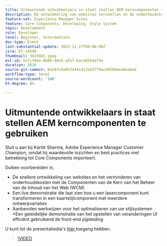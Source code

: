 ```yaml
---
title: Uitmuntende ontwikkelaars in staat stellen AEM kerncomponenten te gebruiken
description: De ontwikkeling van websites versnellen en de onderhoudskosten verlagen met Web Content Management (WCM) Core Components. Een live demonstratie die laat zien hoe u een lasercomponent kunt transformeren in een kaartstijlcomponent met meerdere ontwerpvariaties. Aanbevolen procedures voor het optimaliseren van uw stijlsystemen. Een geleidelijke demonstratie van het opstellen van veranderingen UI efficiënt gebruikend de front-end pijpleiding.
feature-set: Experience Manager Sites
feature: Core Components, Developing, Style System
topic: Development
role: Developer
level: Beginner, Intermediate
doc-type: Event
last-substantial-update: 2023-11-27T00:00:00Z
jira: KT-14590
thumbnail: 3425841.jpeg
exl-id: 5efcf8ea-8b80-40cb-a55f-bac4d5bdaf5e
duration: 2826
source-git-commit: 9a297cda953d4414131657f9ac84580aea0eabeb
workflow-type: tm+mt
source-wordcount: '146'
ht-degree: 0%

---
```


# Uitmuntende ontwikkelaars in staat stellen AEM kerncomponenten te gebruiken

Sluit u aan bij Kartik Sharma, Adobe Experience Manager Customer Champion, omdat hij waardevolle inzichten en best practices met betrekking tot Core Components importeert.

Duiken voorbereiden in,

* De snellere ontwikkeling van websites en het verminderen van onderhoudskosten met de Componenten van de Kern van het Beheer van de Inhoud van het Web (WCM)
* Een live demonstratie die laat zien hoe u een lasercomponent kunt transformeren in een kaartstijlcomponent met meerdere ontwerpvariaties
* Aanbevolen werkwijzen voor het optimaliseren van uw stijlsystemen
*Een geleidelijke demonstratie van het opstellen van veranderingen UI efficiënt gebruikend de front-end pijpleiding

U kunt tot de presentatiedia&#39;s [ hier ](/help/learn-from-your-peers/assets/experience-manager/sept2023/aem-core-components.pdf) toegang hebben.

>[!VIDEO](https://video.tv.adobe.com/v/3425841/?learn=on)
